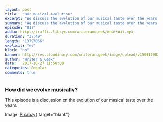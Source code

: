 ```yaml
---
layout: post
title:  "Our musical evolution"
excerpt: "We discuss the evolution of our musical taste over the years."
summary: "We discuss the evolution of our musical taste over the years."
episode: "017"
audio: http://traffic.libsyn.com/writerandgeek/WnGEP017.mp3
duration: "37:49"
length: "13797066"
explicit: "no"
block: "no"
banner: http://res.cloudinary.com/writerandgeek/image/upload/v1509129035/music.jpg
author: "Writer & Geek"
date:   2017-10-27 11:50:00
categories: Regular
comments: true
---
```


### How did we evolve musically?

This episode is a discussion on the evolution of our musical taste over the years.

Image: [Pixabay](https://pixabay.com/en/k7-plastic-magnetic-tape-black-tdk-1336026/){:target="blank"}